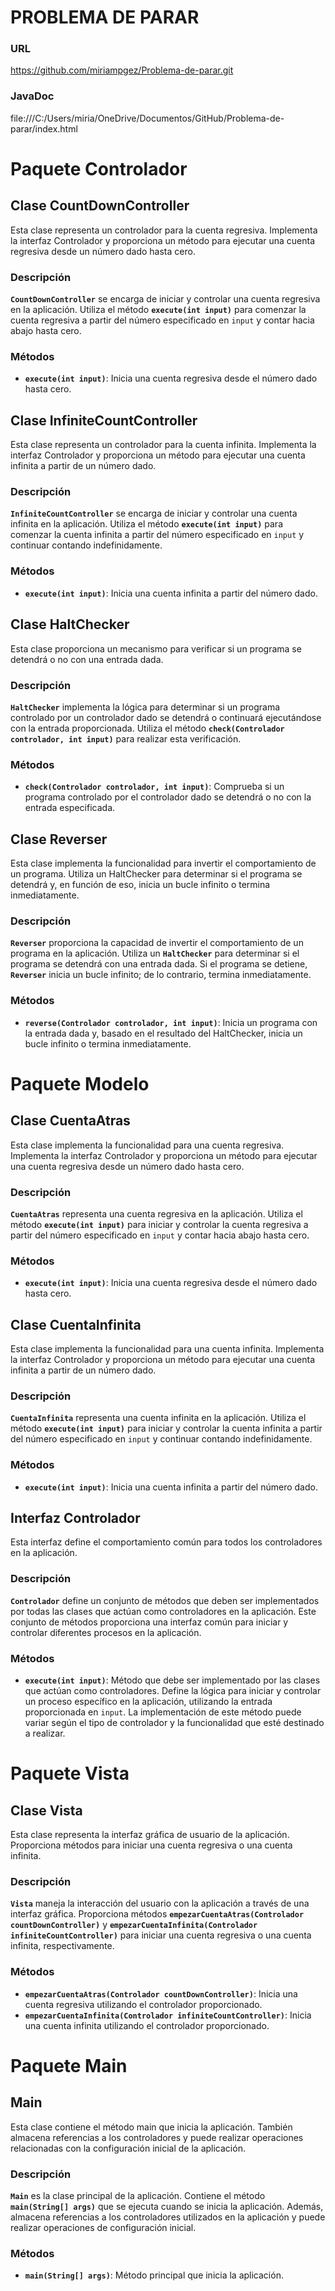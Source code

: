 # PROBLEMA DE PARAR
### URL
https://github.com/miriampgez/Problema-de-parar.git

### JavaDoc
file:///C:/Users/miria/OneDrive/Documentos/GitHub/Problema-de-parar/index.html

# Paquete Controlador
## Clase CountDownController
Esta clase representa un controlador para la cuenta regresiva. Implementa la interfaz Controlador y proporciona un método para ejecutar una cuenta regresiva desde un número dado hasta cero.

### Descripción
**`CountDownController`** se encarga de iniciar y controlar una cuenta regresiva en la aplicación. Utiliza el método **`execute(int input)`** para comenzar la cuenta regresiva a partir del número especificado en `input` y contar hacia abajo hasta cero.

### Métodos
- **`execute(int input)`**: Inicia una cuenta regresiva desde el número dado hasta cero.

## Clase InfiniteCountController

Esta clase representa un controlador para la cuenta infinita. Implementa la interfaz Controlador y proporciona un método para ejecutar una cuenta infinita a partir de un número dado.

### Descripción

**`InfiniteCountController`** se encarga de iniciar y controlar una cuenta infinita en la aplicación. Utiliza el método **`execute(int input)`** para comenzar la cuenta infinita a partir del número especificado en `input` y continuar contando indefinidamente.

### Métodos

- **`execute(int input)`**: Inicia una cuenta infinita a partir del número dado.

##  Clase HaltChecker

Esta clase proporciona un mecanismo para verificar si un programa se detendrá o no con una entrada dada. 

### Descripción

**`HaltChecker`** implementa la lógica para determinar si un programa controlado por un controlador dado se detendrá o continuará ejecutándose con la entrada proporcionada. Utiliza el método **`check(Controlador controlador, int input)`** para realizar esta verificación.

### Métodos

- **`check(Controlador controlador, int input)`**: Comprueba si un programa controlado por el controlador dado se detendrá o no con la entrada especificada.

## Clase Reverser

Esta clase implementa la funcionalidad para invertir el comportamiento de un programa. Utiliza un HaltChecker para determinar si el programa se detendrá y, en función de eso, inicia un bucle infinito o termina inmediatamente.

### Descripción

**`Reverser`** proporciona la capacidad de invertir el comportamiento de un programa en la aplicación. Utiliza un **`HaltChecker`** para determinar si el programa se detendrá con una entrada dada. Si el programa se detiene, **`Reverser`** inicia un bucle infinito; de lo contrario, termina inmediatamente.

### Métodos

- **`reverse(Controlador controlador, int input)`**: Inicia un programa con la entrada dada y, basado en el resultado del HaltChecker, inicia un bucle infinito o termina inmediatamente.


# Paquete Modelo
## Clase CuentaAtras

Esta clase implementa la funcionalidad para una cuenta regresiva. Implementa la interfaz Controlador y proporciona un método para ejecutar una cuenta regresiva desde un número dado hasta cero.

### Descripción

**`CuentaAtras`** representa una cuenta regresiva en la aplicación. Utiliza el método **`execute(int input)`** para iniciar y controlar la cuenta regresiva a partir del número especificado en `input` y contar hacia abajo hasta cero.

### Métodos

- **`execute(int input)`**: Inicia una cuenta regresiva desde el número dado hasta cero.

## Clase CuentaInfinita

Esta clase implementa la funcionalidad para una cuenta infinita. Implementa la interfaz Controlador y proporciona un método para ejecutar una cuenta infinita a partir de un número dado.

### Descripción

**`CuentaInfinita`** representa una cuenta infinita en la aplicación. Utiliza el método **`execute(int input)`** para iniciar y controlar la cuenta infinita a partir del número especificado en `input` y continuar contando indefinidamente.

### Métodos

- **`execute(int input)`**: Inicia una cuenta infinita a partir del número dado.

## Interfaz Controlador

Esta interfaz define el comportamiento común para todos los controladores en la aplicación.

### Descripción

**`Controlador`** define un conjunto de métodos que deben ser implementados por todas las clases que actúan como controladores en la aplicación. Este conjunto de métodos proporciona una interfaz común para iniciar y controlar diferentes procesos en la aplicación.

### Métodos

- **`execute(int input)`**: Método que debe ser implementado por las clases que actúan como controladores. Define la lógica para iniciar y controlar un proceso específico en la aplicación, utilizando la entrada proporcionada en `input`. La implementación de este método puede variar según el tipo de controlador y la funcionalidad que esté destinado a realizar. 

# Paquete Vista
## Clase Vista

Esta clase representa la interfaz gráfica de usuario de la aplicación. Proporciona métodos para iniciar una cuenta regresiva o una cuenta infinita.

### Descripción

**`Vista`** maneja la interacción del usuario con la aplicación a través de una interfaz gráfica. Proporciona métodos **`empezarCuentaAtras(Controlador countDownController)`** y **`empezarCuentaInfinita(Controlador infiniteCountController)`** para iniciar una cuenta regresiva o una cuenta infinita, respectivamente.

### Métodos

- **`empezarCuentaAtras(Controlador countDownController)`**: Inicia una cuenta regresiva utilizando el controlador proporcionado.
- **`empezarCuentaInfinita(Controlador infiniteCountController)`**: Inicia una cuenta infinita utilizando el controlador proporcionado.

# Paquete Main
## Main

Esta clase contiene el método main que inicia la aplicación. También almacena referencias a los controladores y puede realizar operaciones relacionadas con la configuración inicial de la aplicación.

### Descripción

**`Main`** es la clase principal de la aplicación. Contiene el método **`main(String[] args)`** que se ejecuta cuando se inicia la aplicación. Además, almacena referencias a los controladores utilizados en la aplicación y puede realizar operaciones de configuración inicial.

### Métodos

- **`main(String[] args)`**: Método principal que inicia la aplicación.
